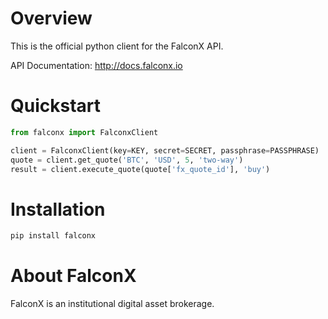 # Overview
This is the official python client for the FalconX API.

API Documentation: http://docs.falconx.io


# Quickstart

```python
from falconx import FalconxClient

client = FalconxClient(key=KEY, secret=SECRET, passphrase=PASSPHRASE)
quote = client.get_quote('BTC', 'USD', 5, 'two-way')
result = client.execute_quote(quote['fx_quote_id'], 'buy')
```

# Installation
```sh
pip install falconx
```

# About FalconX
FalconX is an institutional digital asset brokerage. 

